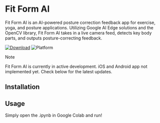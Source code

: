 # Fit Form AI
Fit Form AI is an AI-powered posture correction feedback app for exercise, yoga, and posture applications. Utilizing Google AI Edge solutions and the OpenCV library, Fit Form AI takes in a live camera feed, detects key body parts, and outputs posture-correcting feedback.

[![Download](https://img.shields.io/badge/download-latest-brightgreen?style=flat-square)]([https://github.com/jordanbaird/Ice/releases/latest](https://colab.research.google.com/github/pythonioncoder/Fit-Form-AI/blob/main/Prototype_2_Electric_Boogalooo.ipynb))
![Platform](https://img.shields.io/badge/Platform-Browser-blue)

>[!NOTE]
>Fit Form AI is currently in active development. iOS and Android app not implemented yet. Check below for the latest updates.

## Installation


## Usage
Simply open the .ipynb in Google Colab and run!
